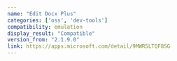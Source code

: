 ```yaml
---
name: "Edit Docx Plus"
categories: ['oss', 'dev-tools']
compatibility: emulation
display_result: "Compatible"
version_from: "2.1.9.0"
link: https://apps.microsoft.com/detail/9MWR5LTQF8SG
---
```

